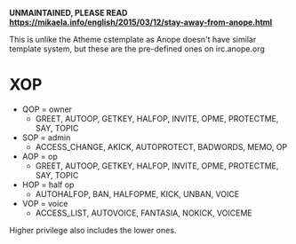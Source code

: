 **UNMAINTAINED, PLEASE READ https://mikaela.info/english/2015/03/12/stay-away-from-anope.html**

This is unlike the Atheme cstemplate as Anope doesn't have similar template
system, but these are the pre-defined ones on irc.anope.org

XOP
===

* QOP = owner
    * GREET, AUTOOP, GETKEY, HALFOP, INVITE, OPME, PROTECTME, SAY, TOPIC
* SOP = admin
    * ACCESS_CHANGE, AKICK, AUTOPROTECT, BADWORDS, MEMO, OP
* AOP = op
    * GREET, AUTOOP, GETKEY, HALFOP, INVITE, OPME, PROTECTME, SAY, TOPIC
* HOP = half op
    * AUTOHALFOP, BAN, HALFOPME, KICK, UNBAN, VOICE
* VOP = voice
    * ACCESS_LIST, AUTOVOICE, FANTASIA, NOKICK, VOICEME

Higher privilege also includes the lower ones.
